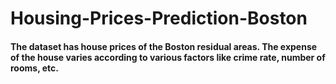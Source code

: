 # Housing-Prices-Prediction-Boston
#### The dataset has house prices of the Boston residual areas. The expense of the house varies according to various factors like crime rate, number of rooms, etc.
